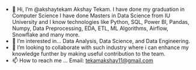 - 👋 Hi, I’m @akshaytekam
Akshay Tekam. I have done my graduation in Computer Science
I have done Masters in Data Science from IU University and I know technologies like Python, SQL, Power BI, Pandas, Numpy, Data Preprocessing, EDA, ETL, ML Algorithms, Airflow, Snowflake and many more.
- 👀 I’m interested in...
Data Analysis, Data Science, and Data Engineering.
- 💞️ I’m looking to collaborate with such industry where i can enhance my knowledge funther by making useful contribution to the team.
- 📫 How to reach me ...
Email: tekamakshay11@gmail.com

<!---
akshaytekam/akshaytekam is a ✨ special ✨ repository because its `README.md` (this file) appears on your GitHub profile.
You can click the Preview link to take a look at your changes.
--->
